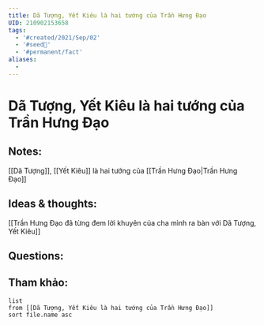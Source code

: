 ```yaml
---
title: Dã Tượng, Yết Kiêu là hai tướng của Trần Hưng Đạo
UID: 210902153658
tags:
  - '#created/2021/Sep/02'
  - '#seed🥜'
  - '#permanent/fact'
aliases:
  - 
---
```

# Dã Tượng, Yết Kiêu là hai tướng của Trần Hưng Đạo

## Notes:
[[Dã Tượng]], [[Yết Kiêu]] là hai tướng của [[Trần Hưng Đạo|Trần Hưng Đạo]]

## Ideas & thoughts:
[[Trần Hưng Đạo đã từng đem lời khuyên của cha mình ra bàn với  Dã Tượng, Yết Kiêu]]
## Questions:


## Tham khảo:
```dataview
list
from [[Dã Tượng, Yết Kiêu là hai tướng của Trần Hưng Đạo]]
sort file.name asc
```